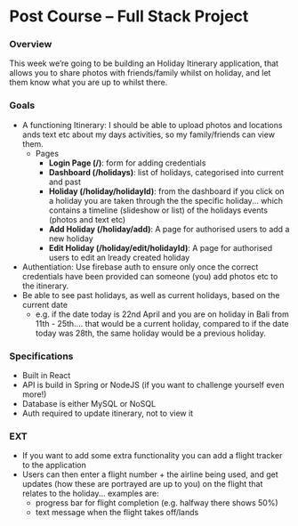 # Post Course – Full Stack Project

### Overview

This week we’re going to be building an Holiday Itinerary application, that allows you to share photos with friends/family whilst on holiday, and let them know what you are up to whilst there.

### Goals

- A functioning Itinerary: I should be able to upload photos and locations ands text etc about my days activities, so my family/friends can view them.
  - Pages
    - **Login Page (/)**: form for adding credentials
    - **Dashboard (/holidays)**: list of holidays, categorised into current and past
    - **Holiday (/holiday/holidayId)**: from the dashboard if you click on a holiday you are taken through the the specific holiday... which contains a timeline (slideshow or list) of the holidays events (photos and text etc)
    - **Add Holiday (/holiday/add)**: A page for authorised users to add a new holiday
    - **Edit Holiday (/holiday/edit/holidayId)**: A page for authorised users to edit an lready created holiday
- Authentiation: Use firebase auth to ensure only once the correct credentials have been provided can someone (you) add photos etc to the itinerary.
- Be able to see past holidays, as well as current holidays, based on the current date
  - e.g. if the date today is 22nd April and you are on holiday in Bali from 11th - 25th.... that would be a current holiday, compared to if the date today was 28th, the same holiday would be a previous holiday.

### Specifications

- Built in React
- API is build in Spring or NodeJS (if you want to challenge yourself even more!)
- Database is either MySQL or NoSQL
- Auth required to update itinerary, not to view it

### EXT

- If you want to add some extra functionality you can add a flight tracker to the application
- Users can then enter a flight number + the airline being used, and get updates (how these are portrayed are up to you) on the flight that relates to the holiday... examples are:
  - progress bar for flight completion (e.g. halfway there shows 50%)
  - text message when the flight takes off/lands
